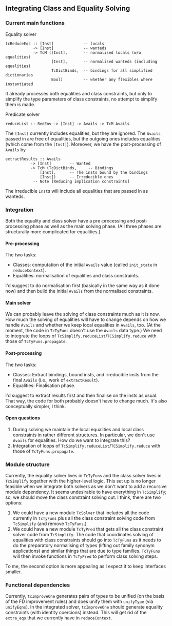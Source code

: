 ## Integrating Class and Equality Solving

### Current main functions


Equality solver

```wiki
tcReduceEqs :: [Inst]             -- locals
            -> [Inst]             -- wanteds
            -> TcM ([Inst],       -- normalised locals (w/o equalities)
                    [Inst],       -- normalised wanteds (including equalities)
                    TcDictBinds,  -- bindings for all simplified dictionaries
                    Bool)         -- whether any flexibles where instantiated

```


It already processes both equalities and class constraints, but only to simplify the type parameters of class constraints, no attempt to simplify them is made.


Predicate solver

```wiki
reduceList :: RedEnv -> [Inst] -> Avails -> TcM Avails
```


The `[Inst]` currently includes equalities, but they are ignored.  The `Avails` passed in are free of equalities, but the outgoing ones includes equalities (which come from the `[Inst]`).  Moreover, we have the post-processing of `Avails` by

```wiki
extractResults :: Avails
	       -> [Inst]		-- Wanted
	       -> TcM (TcDictBinds, 	-- Bindings
		       [Inst],		-- The insts bound by the bindings
		       [Inst])		-- Irreducible ones
			-- Note [Reducing implication constraints]
```


The irreducible `Inst`s will include all equalities that are passed in as wanteds.

### Integration


Both the equality and class solver have a pre-processing and post-processing phase as well as the main solving phase.  (All three phases are structurally more complicated for equalities.)

#### Pre-processing


The two tasks:

- Classes: computation of the initial `Avails` value (called `init_state` in `reduceContext`).
- Equalities: normalisation of equalities and class constraints.


I'd suggest to do normalisation first (basically in the same way as it done now) and then build the initial `Avails` from the normalised constraints.

#### Main solver


We can probably leave the solving of class constraints much as it is now.  How much the solving of equalities will have to change depends on how we handle `Avails` and whether we keep local equalities in `Avails`, too.  (At the moment, the code in `TcTyFuns` doesn't use the `Avails` data type.)  We need to integrate the loops of `TcSimplify.reduceList`/`TCSimplify.reduce` with those of `TcTyFuns.propagate`.

#### Post-processing


The two tasks:

- Classes: Extract bindings, bound insts, and irreducible insts from the final `Avails` (i.e., work of `extractResult`).
- Equalities: Finalisation phase.


I'd suggest to extract results first and then finalise on the insts as usual.  That way, the code for both probably doesn't have to change much.  It's also conceptually simpler, I think.

#### Open questions

1. During solving we maintain the local equalities and local class constraints in rather different structures.  In particular, we don't use `Avails` for equalities.  How do we want to integrate this?
1. Integration of loops of `TcSimplify.reduceList`/`TCSimplify.reduce` with those of `TcTyFuns.propagate`.

### Module structure


Currently, the equality solver lives in `TcTyFuns` and the class solver lives in `TcSimplify` together with the higher-level logic.  This set up is no longer feasible when we integrate both solvers as we don't want to add a recursive module dependency.  It seems undesirable to have everything in `TcSimplify`; so, we should move the class constraint solving out.  I think, there are two options:

1. We could have a new module `TcSolver` that includes all the code currently in `TcTyFuns` plus all the class constraint solving code from `TcSimplify` (and remove `TcTyFuns`.)
1. We could have a new module `TcTyPred` that gets all the class constraint solver code from `TcSimplify`.  The code that coordinates solving of equalities with class constraints should go into `TcTyFuns` as it needs to do the preparatory normalising of types (lifting out family synonym applications) and similar things that are due to type families.  `TcTyFuns` will then invoke functions in `TcTyPred` to perform class solving steps. 


To me, the second option is more appealing as I expect it to keep interfaces smaller.

### Functional dependencies


Currently, `tcImproveOne` generates pairs of types to be unified (on the basis of the FD improvement rules) and does unify them with `unifyType` (via `unifyEqns`).  In the integrated solver, `tcImproveOne` should generate equality constraints (with identity coercions) instead.  This will get rid of the `extra_eqs` that we currently have in `reduceContext`.
